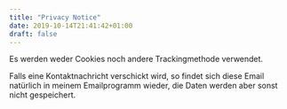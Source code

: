 ```yaml
---
title: "Privacy Notice"
date: 2019-10-14T21:41:42+01:00
draft: false
---
```


Es werden weder Cookies noch andere Trackingmethode verwendet.

Falls eine Kontaktnachricht verschickt wird, so findet sich diese Email natürlich in meinem Emailprogramm wieder,
die Daten werden aber sonst nicht gespeichert.